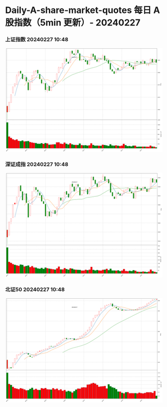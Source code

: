 
# Daily-A-share-market-quotes 每日 A 股指数（5min 更新）- 20240227

### 上证指数 20240227 10:48
![](./fig/2024/2/20240227-sh000001.png)

### 深证成指 20240227 10:48
![](./fig/2024/2/20240227-sz399001.png)

### 北证50 20240227 10:48
![](./fig/2024/2/20240227-bj899050.png)
